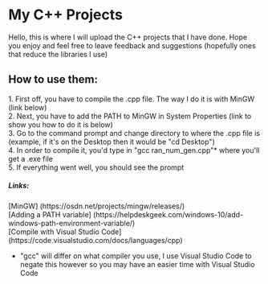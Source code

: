 # My C++ Projects

Hello, this is where I will upload the C++ projects that I have done. Hope you enjoy and feel free to leave feedback and suggestions (hopefully ones that reduce the libraries I use)


<h2> How to use them: </h2>
1. First off, you have to compile the .cpp file. The way I do it is with MinGW (link below)<br/>
2. Next, you have to add the PATH to MinGW in System Properties (link to show you how to do it is below)<br/>
3. Go to the command prompt and change directory to where the .cpp file is (example, if it's on the Desktop then it would be "cd Desktop")<br/>
4. In order to compile it, you'd type in "gcc ran_num_gen.cpp"* where you'll get a .exe file<br/>
5. If everything went well, you should see the prompt<br/>


<h5> Links: </h5>
[MinGW] (https://osdn.net/projects/mingw/releases/) <br/>
[Adding a PATH variable] (https://helpdeskgeek.com/windows-10/add-windows-path-environment-variable/) <br/>
[Compile with Visual Studio Code] (https://code.visualstudio.com/docs/languages/cpp)

* "gcc" will differ on what compiler you use, I use Visual Studio Code to negate this however so you may have an easier time with Visual Studio Code